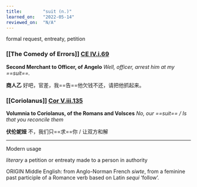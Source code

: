 ```yaml
---
title:        "suit (n.)"
learned_on:   "2022-05-14"
reviewed_on:  "N/A"
---
```


formal request, entreaty, petition

### [[The Comedy of Errors]] [CE IV.i.69](https://www.shakespeareswords.com/Public/Play.aspx?Act=4&Scene=1&WorkId=1#113652)

**Second Merchant to Officer, of Angelo** *Well, officer, arrest him at my ==suit==.*

**商人乙** 好吧，官差，我==告==他欠钱不还，请把他抓起来。

### [[Coriolanus]] [Cor V.iii.135](https://www.shakespeareswords.com/Public/Play.aspx?Act=5&Scene=3&WorkId=3#124983)

**Volumnia to Coriolanus, of the Romans and Volsces** *No, our ==suit== / Is that you reconcile them*

**伏伦妮娅** 不，我们只==求==你 / 让双方和解

-----

Modern usage

*literary* a petition or entreaty made to a person in authority

ORIGIN Middle English: from Anglo-Norman French *siwte*, from a feminine past participle of a Romance verb based on Latin *sequi* ‘follow’.
